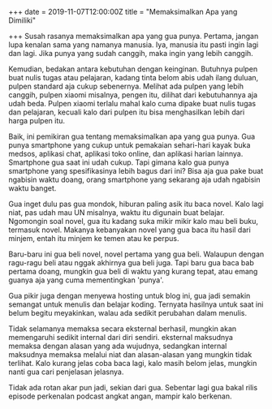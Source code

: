 +++
date = 2019-11-07T12:00:00Z
title = "Memaksimalkan Apa yang Dimiliki"

+++
Susah rasanya memaksimalkan apa yang gua punya. Pertama, jangan lupa kenalan sama yang namanya manusia. Iya, manusia itu pasti <!--more-->ingin lagi dan lagi. Jika punya yang sudah canggih, maka ingin yang lebih canggih.

Kemudian, bedakan antara kebutuhan dengan keinginan. Butuhnya pulpen buat nulis tugas atau pelajaran, kadang tinta belom abis udah ilang duluan, pulpen standard aja cukup sebenernya. Melihat ada pulpen yang lebih canggih, pulpen xiaomi misalnya, pengen itu, dilihat dari kebutuhannya aja udah beda. Pulpen xiaomi terlalu mahal kalo cuma dipake buat nulis tugas dan pelajaran, kecuali kalo dari pulpen itu bisa menghasilkan lebih dari harga pulpen itu.

Baik, ini pemikiran gua tentang memaksimalkan apa yang gua punya. Gua punya smartphone yang cukup untuk pemakaian sehari-hari kayak buka medsos, aplikasi chat, aplikasi toko online, dan aplikasi harian lainnya. Smartphone gua saat ini udah cukup. Tapi gimana kalo gua punya smartphone yang spesifikasinya lebih bagus dari ini? Bisa aja gua pake buat ngabisin waktu doang, orang smartphone yang sekarang aja udah ngabisin waktu banget.

Gua inget dulu pas gua mondok, hiburan paling asik itu baca novel. Kalo lagi niat, pas udah mau UN misalnya, waktu itu digunain buat belajar. Ngomongin soal novel, gua itu kadang suka mikir mikir kalo mau beli buku, termasuk novel. Makanya kebanyakan novel yang gua baca itu hasil dari minjem, entah itu minjem ke temen atau ke perpus.

Baru-baru ini gua beli novel, novel pertama yang gua beli. Walaupun dengan ragu-ragu beli atau nggak akhirnya gua beli juga. Tapi baru gua baca bab pertama doang, mungkin gua beli di waktu yang kurang tepat, atau emang guanya aja yang cuma mementingkan 'punya'.

Gua pikir juga dengan menyewa hosting untuk blog ini, gua jadi semakin semangat untuk menulis dan belajar koding. Ternyata hasilnya untuk saat ini belum begitu meyakinkan, walau ada sedikit perubahan dalam menulis.

Tidak selamanya memaksa secara eksternal berhasil, mungkin akan memengaruhi sedikit internal dari diri sendiri. eksternal maksudnya memaksa dengan alasan yang ada wujudnya, sedangkan internal maksudnya memaksa melalui niat dan alasan-alasan yang mungkin tidak terlihat. Kalo kurang jelas coba baca lagi, kalo masih belom jelas, mungkin nanti gua cari penjelasan jelasnya.

Tidak ada rotan akar pun jadi, sekian dari gua. Sebentar lagi gua bakal rilis episode perkenalan podcast angkat angan, mampir kalo berkenan.